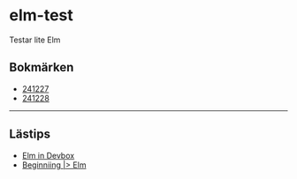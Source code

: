 # elm-test
Testar lite Elm


## Bokmärken

- [241227](https://elmprogramming.com/elm-platform.html)
- [241228](https://elmprogramming.com/elm-reactor.html)

---
## Lästips

- [Elm in Devbox](https://dev.to/dwayne/how-i-use-devbox-in-my-elm-projects-2hbg)
- [Beginniing |> Elm](https://elmprogramming.com/)
